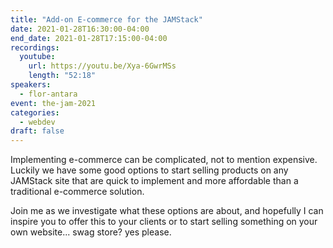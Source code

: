 ```yaml
---
title: "Add-on E-commerce for the JAMStack"
date: 2021-01-28T16:30:00-04:00
end_date: 2021-01-28T17:15:00-04:00
recordings:
  youtube:
    url: https://youtu.be/Xya-6GwrMSs
    length: "52:18"
speakers:
  - flor-antara
event: the-jam-2021
categories:
  - webdev
draft: false
---
```


Implementing e-commerce can be complicated, not to mention expensive.
Luckily we have some good options to start selling products on any JAMStack site that are quick to implement and more affordable than a traditional e-commerce solution.

Join me as we investigate what these options are about, and hopefully I can inspire you to offer this to your clients or to start selling something on your own website... swag store? yes please.

